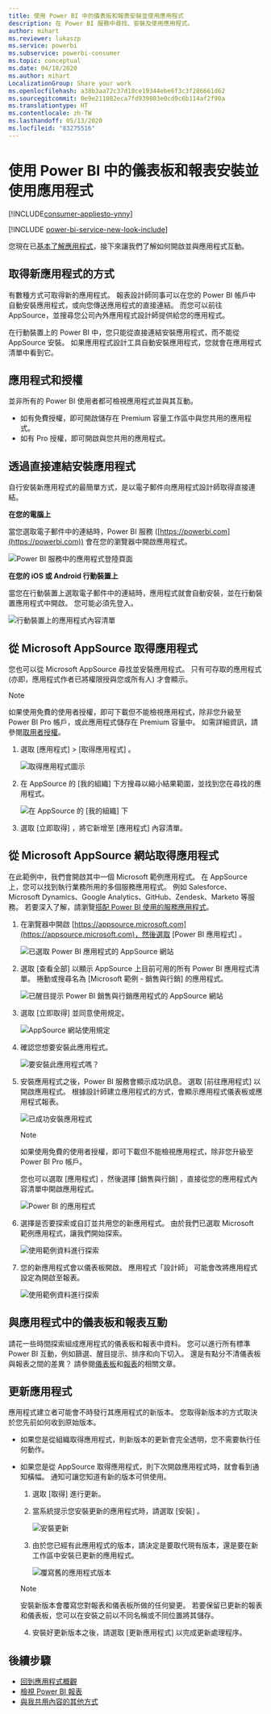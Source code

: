 ```yaml
---
title: 使用 Power BI 中的儀表板和報表安裝並使用應用程式
description: 在 Power BI 服務中尋找、安裝及使用應用程式。
author: mihart
ms.reviewer: lukaszp
ms.service: powerbi
ms.subservice: powerbi-consumer
ms.topic: conceptual
ms.date: 04/18/2020
ms.author: mihart
LocalizationGroup: Share your work
ms.openlocfilehash: a38b3aa72c37d10ce19344ebe6f3c3f286661d62
ms.sourcegitcommit: 0e9e211082eca7fd939803e0cd9c6b114af2f90a
ms.translationtype: HT
ms.contentlocale: zh-TW
ms.lasthandoff: 05/13/2020
ms.locfileid: "83275516"
---
```

# <a name="install-and-use-apps-with-dashboards-and-reports-in-power-bi"></a>使用 Power BI 中的儀表板和報表安裝並使用應用程式

[!INCLUDE[consumer-appliesto-ynny](../includes/consumer-appliesto-ynny.md)]

[!INCLUDE [power-bi-service-new-look-include](../includes/power-bi-service-new-look-include.md)]

您現在已[基本了解應用程式](end-user-apps.md)，接下來讓我們了解如何開啟並與應用程式互動。 

## <a name="ways-to-get-a-new-app"></a>取得新應用程式的方式
有數種方式可取得新的應用程式。 報表設計師同事可以在您的 Power BI 帳戶中自動安裝應用程式，或向您傳送應用程式的直接連結。 而您可以前往 AppSource，並搜尋您公司內外應用程式設計師提供給您的應用程式。 

在行動裝置上的 Power BI 中，您只能從直接連結安裝應用程式，而不能從 AppSource 安裝。 如果應用程式設計工具自動安裝應用程式，您就會在應用程式清單中看到它。

## <a name="apps-and-licenses"></a>應用程式和授權
並非所有的 Power BI 使用者都可檢視應用程式並與其互動。 
- 如有免費授權，即可開啟儲存在 Premium 容量工作區中與您共用的應用程式。
- 如有 Pro 授權，即可開啟與您共用的應用程式。

## <a name="install-an-app-from-a-direct-link"></a>透過直接連結安裝應用程式
自行安裝新應用程式的最簡單方式，是以電子郵件向應用程式設計師取得直接連結。  

**在您的電腦上** 

當您選取電子郵件中的連結時，Power BI 服務 ([https://powerbi.com](https://powerbi.com)) 會在您的瀏覽器中開啟應用程式。 

![Power BI 服務中的應用程式登陸頁面](./media/end-user-app-view/power-bi-app-from-link.png)

**在您的 iOS 或 Android 行動裝置上** 

當您在行動裝置上選取電子郵件中的連結時，應用程式就會自動安裝，並在行動裝置應用程式中開啟。 您可能必須先登入。 

![行動裝置上的應用程式內容清單](./media/end-user-app-view/power-bi-ios.png)

## <a name="get-the-app-from-microsoft-appsource"></a>從 Microsoft AppSource 取得應用程式
您也可以從 Microsoft AppSource 尋找並安裝應用程式。 只有可存取的應用程式 (亦即，應用程式作者已將權限授與您或所有人) 才會顯示。 

> [!NOTE]
> 如果使用免費的使用者授權，即可下載但不能檢視應用程式，除非您升級至 Power BI Pro 帳戶，或此應用程式儲存在 Premium 容量中。 如需詳細資訊，請參閱[取用者授權](end-user-license.md)。

1. 選取 [應用程式]    > [取得應用程式]  。 
   
    ![取得應用程式圖示](./media/end-user-app-view/power-bi-get-app2.png)    
2. 在 AppSource 的 [我的組織]  下方搜尋以縮小結果範圍，並找到您在尋找的應用程式。
   
    ![在 AppSource 的 [我的組織] 下](./media/end-user-app-view/power-bi-opportunity-app.png)
3. 選取 [立即取得]  ，將它新增至 [應用程式] 內容清單。 

## <a name="get-an-app-from-the-microsoft-appsource-website"></a>從 Microsoft AppSource 網站取得應用程式 

在此範例中，我們會開啟其中一個 Microsoft 範例應用程式。 在 AppSource 上，您可以找到執行業務所用的多個服務應用程式。  例如 Salesforce、Microsoft Dynamics、Google Analytics、GitHub、Zendesk、Marketo 等服務。 若要深入了解，請瀏覽[搭配 Power BI 使用的服務應用程式](../connect-data/service-connect-to-services.md)。 

1. 在瀏覽器中開啟 [https://appsource.microsoft.com](https://appsource.microsoft.com)，然後選取 [Power BI 應用程式]  。

    ![已選取 Power BI 應用程式的 AppSource 網站  ](./media/end-user-apps/power-bi-appsource.png)


2. 選取 [查看全部]  以顯示 AppSource 上目前可用的所有 Power BI 應用程式清單。 捲動或搜尋名為 [Microsoft 範例 - 銷售與行銷]  的應用程式。

    ![已醒目提示 Power BI 銷售與行銷應用程式的 AppSource 網站  ](./media/end-user-apps/power-bi-appsource-samples.png)

3. 選取 [立即取得]  並同意使用規定。

    ![AppSource 網站使用規定 ](./media/end-user-apps/power-bi-permission.png)


4. 確認您想要安裝此應用程式。

    ![要安裝此應用程式嗎？  ](./media/end-user-apps/power-bi-app-install.png)

5. 安裝應用程式之後，Power BI 服務會顯示成功訊息。 選取 [前往應用程式]  以開啟應用程式。 根據設計師建立應用程式的方式，會顯示應用程式儀表板或應用程式報表。



    ![已成功安裝應用程式 ](./media/end-user-apps/power-bi-app-ready.png)

    > [!NOTE]
    > 如果使用免費的使用者授權，即可下載但不能檢視應用程式，除非您升級至 Power BI Pro 帳戶。 

    您也可以選取 [應用程式]  ，然後選擇 [銷售與行銷]  ，直接從您的應用程式內容清單中開啟應用程式。

    ![Power BI 的應用程式](./media/end-user-apps/power-bi-apps.png)


6. 選擇是否要探索或自訂並共用您的新應用程式。 由於我們已選取 Microsoft 範例應用程式，讓我們開始探索。 

    ![使用範例資料進行探索](./media/end-user-apps/power-bi-explore.png)

7.  您的新應用程式會以儀表板開啟。 應用程式「設計師」  可能會改將應用程式設定為開啟至報表。  

    ![使用範例資料進行探索](./media/end-user-apps/power-bi-new-app.png)


## <a name="interact-with-the-dashboards-and-reports-in-the-app"></a>與應用程式中的儀表板和報表互動
請花一些時間探索組成應用程式的儀表板和報表中資料。 您可以進行所有標準 Power BI 互動，例如篩選、醒目提示、排序和向下切入。  還是有點分不清儀表板與報表之間的差異？  請參閱[儀表板](end-user-dashboards.md)和[報表](end-user-reports.md)的相關文章。  

## <a name="update-an-app"></a>更新應用程式 

應用程式建立者可能會不時發行其應用程式的新版本。 您取得新版本的方式取決於您先前如何收到原始版本。 

* 如果您是從組織取得應用程式，則新版本的更新會完全透明，您不需要執行任何動作。 

* 如果您是從 AppSource 取得應用程式，則下次開啟應用程式時，就會看到通知橫幅。 通知可讓您知道有新的版本可供使用。 

    1. 選取 [取得]  進行更新。  

        <!--![App update notification](./media/end-user-app-view/power-bi-new-app-version-notification.png) -->

    2. 當系統提示您安裝更新的應用程式時，請選取 [安裝]  。 

        ![安裝更新](./media/end-user-app-view/power-bi-install.png) 

    3. 由於您已經有此應用程式的版本，請決定是要取代現有版本，還是要在新工作區中安裝已更新的應用程式。   

        ![覆寫舊的應用程式版本](./media/end-user-app-view/power-bi-already-installed.png) 


    > [!NOTE] 
    > 安裝新版本會覆寫您對報表和儀表板所做的任何變更。 若要保留已更新的報表和儀表板，您可以在安裝之前以不同名稱或不同位置將其儲存。 

    4. 安裝好更新版本之後，請選取 [更新應用程式]  以完成更新處理程序。 


## <a name="next-steps"></a>後續步驟
* [回到應用程式概觀](end-user-apps.md)
* [檢視 Power BI 報表](end-user-report-open.md)
* [與我共用內容的其他方式](end-user-shared-with-me.md)

